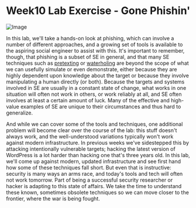 # Week10 Lab Exercise - Gone Phishin'

![Image](http://i.imgur.com/dFoYLJH.png)

In this lab, we'll take a hands-on look at phishing, which can involve a number
of different approaches, and a growing set of tools is available to the
aspiring social engineer to assist with this. It's important to remember,
though, that phishing is a subset of SE in general, and that many SE techniques
such as [pretexting](http://searchcio.techtarget.com/definition/pretexting) or
[waterholing](http://searchsecurity.techtarget.com/definition/watering-hole-attack)
are beyond the scope of what we can usefully
simulate or even demonstrate, either because they are highly dependent upon
knowledge about the target or because they involve manipulating a human
directly (or both). Because the targets and systems involved in SE are usually
in a constant state of change, what works in one situation will often not work
in others, or work reliably at all, and SE often involves at least a certain
amount of luck. Many of the effective and high-value examples of SE are unique
to their circumstances and thus hard to generalize.

And while we can cover some of the tools and techniques, one additional problem
will become clear over the course of the lab: this stuff doesn't always work,
and the well-understood variations typically won't work against modern
infrastructure. In previous weeks we've sidestepped this by attacking
intentionally vulnerable targets; hacking the latest version of WordPress is a
lot harder than hacking one that's three years old. In this lab, we'll come up
against modern, updated infrastructure and see first hand how some of these
techniques fall short. But even that is instructive: security is many ways an
arms race, and today's tools and tech will often not work tomorrow. Part of
being a successful security researcher or hacker is adapting to this state of
affairs. We take the time to understand these known, sometimes obsolete
techniques so we can move closer to the frontier, where the war is being
fought.
